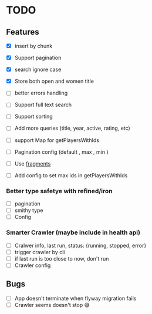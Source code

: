 # TODO

## Features

- [x] insert by chunk
- [x] Support pagination
- [x] search ignore case
- [x] Store both open and women title
- [ ] better errors handling
- [ ] Support full text search
- [ ] Support sorting
- [ ] Add more queries (title, year, active, rating, etc)
- [ ] support Map for getPlayersWithIds
- [ ] Pagination config (default , max , min )
- [ ] Use [fragments](https://typelevel.org/skunk/reference/Fragments.html)
- [ ] Add config to set max ids in getPlayersWithIds


### Better type safetye with refined/iron

- [ ] pagination
- [ ] smithy type
- [ ] Config

### Smarter Crawler (maybe include in health api)

- [ ] Cralwer info, last run, status: {running, stopped, error}
- [ ] trigger crawler by cli
- [ ] if last run is too close to now, don't run
- [ ] Crawler config

## Bugs

- [ ] App doesn't terminate when flyway migration fails
- [ ] Crawler seems doesn't stop :sweat_smile:
